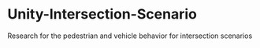 # Unity-Intersection-Scenario
Research for the pedestrian and vehicle behavior for intersection scenarios
